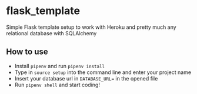 # flask_template
Simple Flask template setup to work with Heroku and pretty much any relational database with SQLAlchemy

## How to use
- Install `pipenv` and run `pipenv install`
- Type in `source setup` into the command line and enter your project name
- Insert your database url in `DATABASE_URL=` in the opened file
- Run `pipenv shell` and start coding!

